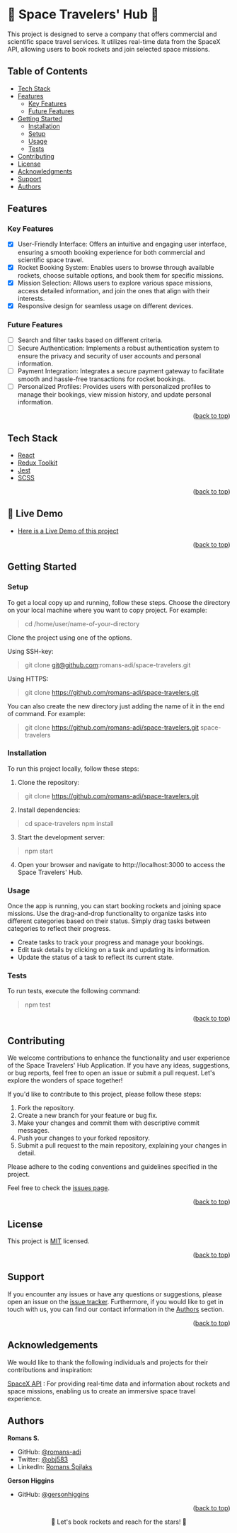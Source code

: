 <a name="readme-top"></a>

<!-- PROJECT DESCRIPTION -->

# <a name="about-project">🚀 Space Travelers' Hub 🌌</a>

This project is designed to serve a company that offers commercial and scientific space travel services. It utilizes real-time data from the SpaceX API, allowing users to book rockets and join selected space missions.

<!-- TABLE OF CONTENTS -->

## Table of Contents

- [Tech Stack ](#tech-stack-)
- [Features ](#features-)
  - [Key Features](#key-features)
  - [Future Features](#future-features)
- [Getting Started ](#-getting-started-)
  - [Installation](#installation)
  - [Setup](#setup)
  - [Usage](#usage)
  - [Tests](#tests)
- [Contributing ](#-contributing-)
- [License ](#-license-)
- [Acknowledgments ](#-acknowledgments-)
- [Support ](#️-support-)
- [Authors ](#-authors-)

<!-- Features -->

## Features <a name="features"></a>

### Key Features <a name="key-features"></a>

 - [x] User-Friendly Interface: Offers an intuitive and engaging user interface, ensuring a smooth booking experience for both commercial and scientific space travel.
 - [x] Rocket Booking System: Enables users to browse through available rockets, choose suitable options, and book them for specific missions.
 - [x] Mission Selection: Allows users to explore various space missions, access detailed information, and join the ones that align with their interests.
 - [x] Responsive design for seamless usage on different devices.

### Future Features <a name="future-features"></a>

- [ ] Search and filter tasks based on different criteria.
- [ ] Secure Authentication: Implements a robust authentication system to ensure the privacy and security of user accounts and personal information.
- [ ] Payment Integration: Integrates a secure payment gateway to facilitate smooth and hassle-free transactions for rocket bookings.
- [ ] Personalized Profiles: Provides users with personalized profiles to manage their bookings, view mission history, and update personal information.

<p align="right">(<a href="#readme-top">back to top</a>)</p>

<!-- TECH STACK -->

## Tech Stack <a name="tech-stack"></a>

  <ul>
     <li><a href="https://react.dev/">React</a></li>
      <li><a href="https://redux-toolkit.js.org/">Redux Toolkit</a></li>
      <li><a href="https://jestjs.io/">Jest</a></li>
      <li><a href="https://sass-lang.com/">SCSS</a></li>
  </ul>

<p align="right">(<a href="#readme-top">back to top</a>)</p>

<!-- LIVE DEMO -->

## :rocket: Live Demo <a name="live-demo"></a>

- [Here is a Live Demo of this project](https://space-travelers-hub-05ai.onrender.com/)

<p align="right">(<a href="#readme-top">back to top</a>)</p>

<!-- GETTING STARTED -->

## Getting Started <a name="getting-started"></a>

### Setup <a name="setup"></a>

To get a local copy up and running, follow these steps.
Choose the directory on your local machine where you want to copy project. For example:

> cd /home/user/name-of-your-directory

Clone the project using one of the options.

Using SSH-key:

> git clone git@github.com:romans-adi/space-travelers.git

Using HTTPS:

> git clone https://github.com/romans-adi/space-travelers.git

You can also create the new directory just adding the name of it in the end of command. For example:

> git clone https://github.com/romans-adi/space-travelers.git space-travelers

### Installation <a name="installation"></a>

To run this project locally, follow these steps:

1. Clone the repository:

> git clone https://github.com/romans-adi/space-travelers.git

2. Install dependencies:

> cd space-travelers
> npm install

3. Start the development server:

> npm start

4. Open your browser and navigate to http://localhost:3000 to access the Space Travelers' Hub.

### Usage <a name="usage"></a>

Once the app is running, you can start booking rockets and joining space missions. Use the drag-and-drop functionality to organize tasks into different categories based on their status. Simply drag tasks between categories to reflect their progress.

- Create tasks to track your progress and manage your bookings.
- Edit task details by clicking on a task and updating its information.
- Update the status of a task to reflect its current state.

### Tests <a name="tests"></a>

To run tests, execute the following command:

> npm test

<p align="right">(<a href="#readme-top">back to top</a>)</p>

<!-- CONTRIBUTING -->

## Contributing <a name="contributing"></a>

We welcome contributions to enhance the functionality and user experience of the Space Travelers' Hub Application. If you have any ideas, suggestions, or bug reports, feel free to open an issue or submit a pull request. Let's explore the wonders of space together!

If you'd like to contribute to this project, please follow these steps:

1. Fork the repository.
2. Create a new branch for your feature or bug fix.
3. Make your changes and commit them with descriptive commit messages.
4. Push your changes to your forked repository.
5. Submit a pull request to the main repository, explaining your changes in detail.

Please adhere to the coding conventions and guidelines specified in the project.

Feel free to check the [issues page](../../issues/).

<p align="right">(<a href="#readme-top">back to top</a>)</p>

<!-- LICENSE -->

## License <a name="license"></a>

This project is [MIT](LICENSE) licensed.

<p align="right">(<a href="#readme-top">back to top</a>)</p>

<!-- SUPPORT -->

## Support <a name="support"></a>

If you encounter any issues or have any questions or suggestions, please open an issue on the [issue tracker](../../issues/).
Furthermore, if you would like to get in touch with us, you can find our contact information in the <a href="#authors">Authors</a> section.

<p align="right">(<a href="#readme-top">back to top</a>)</p>

<!-- ACKNOWLEDGEMENTS -->

## Acknowledgements <a name="acknowledgements"></a>

We would like to thank the following individuals and projects for their contributions and inspiration:

[SpaceX API](https://github.com/r-spacex/SpaceX-API) : For providing real-time data and information about rockets and space missions, enabling us to create an immersive space travel experience.

<!-- AUTHORS -->

## Authors <a name="authors"></a>

**Romans S.**

- GitHub: [@romans-adi](https://github.com/romans-adi/)
- Twitter: [@obj583](https://twitter.com/obj583/)
- LinkedIn: [Romans Špiļaks](https://www.linkedin.com/in/obj513/)

**Gerson Higgins**

- GitHub: [@gersonhiggins](https://github.com/gersonhiggins/)

<p align="right">(<a href="#readme-top">back to top</a>)</p>

<div align="center">🌌 Let's book rockets and reach for the stars! 🚀</div>
